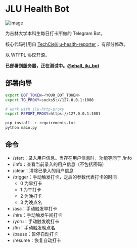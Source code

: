 # JLU Health Bot

![image](https://user-images.githubusercontent.com/8667822/90133379-efbf8280-dda1-11ea-9182-809572e7e258.png)

为吉林大学本科生每日打卡所做的 Telegram Bot。

核心代码引用自 [TechCiel/jlu-health-reporter](https://github.com/TechCiel/jlu-health-reporter) ，有部分修改。

以 WTFPL 协议开源。

**已部署到服务器，正在测试中。[@ehall_jlu_bot](http://t.me/ehall_jlu_bot)**

## 部署向导

```bash
export BOT_TOKEN=<YOUR_BOT_TOKEN>
export TG_PROXY=socks5://127.0.0.1:1080

# work with jlu-http-proxy
export REPORT_PROXY=https://127.0.0.1:1081

pip install -r requirements.txt
python main.py
```

## 命令
- /start：录入用户信息。当存在用户信息时，功能等同于 /info
- /info：查看当前录入的用户信息（不包括密码）
- /clear：清除已录入的用户信息
- /trigger：手动触发打卡，之后的参数代表打卡的时间
  - 0 为早打卡
  - 1 为午打卡
  - 2 为晚打卡
  - 3 为晚点名
- /asa：手动触发早打卡
- /hiru：手动触发午间打卡
- /yoru：手动触发晚打卡
- /fin：手动触发晚点名
- /pause：暂停自动打卡
- /resume：恢复自动打卡